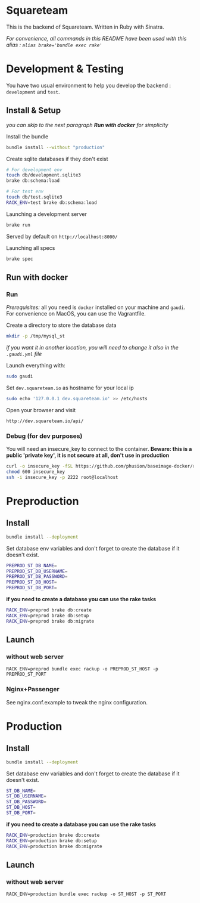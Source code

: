Squareteam
===

This is the backend of Squareteam. Written in Ruby with Sinatra.

_For convenience, all commands in this README have been used with this alias : ```alias brake='bundle exec rake'```_

Development & Testing
===

You have two usual environment to help you develop the backend : ```development``` and ```test```.

## Install & Setup

_you can skip to the next paragraph **Run with docker** for simplicity_

Install the bundle
```bash
bundle install --without "production"
```

Create sqlite databases if they don't exist
```bash
# For development env
touch db/development.sqlite3
brake db:schema:load

# For test env
touch db/test.sqlite3
RACK_ENV=test brake db:schema:load
```

Launching a development server
```bash
brake run
```
Served by default on ```http://localhost:8000/```

Launching all specs
```bash
brake spec
```

## Run with docker

### Run

_Prerequisites:_ all you need is `docker` installed on your machine and `gaudi`. For convenience on MacOS, you can use the Vagrantfile.

Create a directory to store the database data

```bash
mkdir -p /tmp/mysql_st
```

_if you want it in another location, you will need to change it also in the `.gaudi.yml` file_

Launch everything with:

```bash
sudo gaudi
```

Set `dev.squareteam.io` as hostname for your local ip

```bash
sudo echo '127.0.0.1 dev.squareteam.io' >> /etc/hosts
```

Open your browser and visit

```
http://dev.squareteam.io/api/
```

### Debug (for dev purposes)

You will need an insecure_key to connect to the container. **Beware: this is a public 'private key', it is not secure at all, don't use in production**

```bash
curl -o insecure_key -fSL https://github.com/phusion/baseimage-docker/raw/master/image/insecure_key
chmod 600 insecure_key
ssh -i insecure_key -p 2222 root@localhost
```


Preproduction
===

## Install

```bash
bundle install --deployment
```

Set database env variables and don't forget to create the database if it doesn't exist.
```bash
PREPROD_ST_DB_NAME=
PREPROD_ST_DB_USERNAME=
PREPROD_ST_DB_PASSWORD=
PREPROD_ST_DB_HOST=
PREPROD_ST_DB_PORT=
```
__if you need to create a database you can use the rake tasks__
```bash
RACK_ENV=preprod brake db:create
RACK_ENV=preprod brake db:setup
RACK_ENV=preprod brake db:migrate
```

## Launch

### without web server
```
RACK_ENV=preprod bundle exec rackup -o PREPROD_ST_HOST -p PREPROD_ST_PORT
```

### Nginx+Passenger

See nginx.conf.example to tweak the nginx configuration.

Production
===

## Install

```bash
bundle install --deployment
```

Set database env variables and don't forget to create the database if it doesn't exist.
```bash
ST_DB_NAME=
ST_DB_USERNAME=
ST_DB_PASSWORD=
ST_DB_HOST=
ST_DB_PORT=
```
__if you need to create a database you can use the rake tasks__
```bash
RACK_ENV=production brake db:create
RACK_ENV=production brake db:setup
RACK_ENV=production brake db:migrate
```

## Launch

### without web server

```
RACK_ENV=production bundle exec rackup -o ST_HOST -p ST_PORT
```
